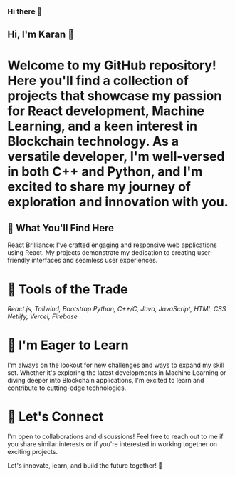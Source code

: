 ### Hi there 👋
## Hi, I'm Karan 👋
# Welcome to my GitHub repository! Here you'll find a collection of projects that showcase my passion for React development, Machine Learning, and a keen interest in Blockchain technology. As a versatile developer, I'm well-versed in both C++ and Python, and I'm excited to share my journey of exploration and innovation with you.

## 🚀 What You'll Find Here
React Brilliance: I've crafted engaging and responsive web applications using React. My projects demonstrate my dedication to creating user-friendly interfaces and seamless user experiences.

# 🔧 Tools of the Trade
*React.js, Tailwind, Bootstrap*
*Python, C++/C, Java, JavaScript, HTML CSS* 
*Netlify, Vercel, Firebase*

# 🌱 I'm Eager to Learn
I'm always on the lookout for new challenges and ways to expand my skill set. Whether it's exploring the latest developments in Machine Learning or diving deeper into Blockchain applications, I'm excited to learn and contribute to cutting-edge technologies.

# 🤝 Let's Connect
I'm open to collaborations and discussions! Feel free to reach out to me if you share similar interests or if you're interested in working together on exciting projects.

Let's innovate, learn, and build the future together! 🌟
